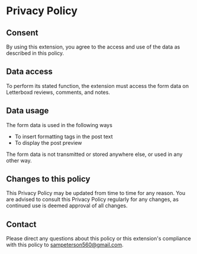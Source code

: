 # Privacy Policy

## Consent
By using this extension, you agree to the access and use of the data as described in this policy.

## Data access
To perform its stated function, the extension must access the form data on Letterboxd reviews, comments, and notes.

## Data usage
The form data is used in the following ways
- To insert formatting tags in the post text
- To display the post preview

The form data is not transmitted or stored anywhere else, or used in any other way.


## Changes to this policy
This Privacy Policy may be updated from time to time for any reason. You are advised to consult this Privacy Policy regularly for any changes, as continued use is deemed approval of all changes.

## Contact
Please direct any questions about this policy or this extension's compliance with this policy to sampeterson560@gmail.com.